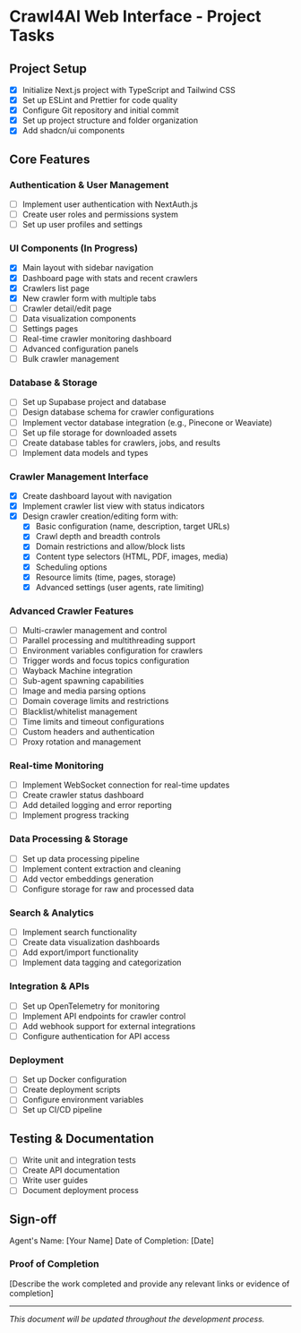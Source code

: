 # Crawl4AI Web Interface - Project Tasks

## Project Setup
- [x] Initialize Next.js project with TypeScript and Tailwind CSS
- [x] Set up ESLint and Prettier for code quality
- [x] Configure Git repository and initial commit
- [x] Set up project structure and folder organization
- [x] Add shadcn/ui components

## Core Features
### Authentication & User Management
- [ ] Implement user authentication with NextAuth.js
- [ ] Create user roles and permissions system
- [ ] Set up user profiles and settings

### UI Components (In Progress)
- [x] Main layout with sidebar navigation
- [x] Dashboard page with stats and recent crawlers
- [x] Crawlers list page
- [x] New crawler form with multiple tabs
- [ ] Crawler detail/edit page
- [ ] Data visualization components
- [ ] Settings pages
- [ ] Real-time crawler monitoring dashboard
- [ ] Advanced configuration panels
- [ ] Bulk crawler management

### Database & Storage
- [ ] Set up Supabase project and database
- [ ] Design database schema for crawler configurations
- [ ] Implement vector database integration (e.g., Pinecone or Weaviate)
- [ ] Set up file storage for downloaded assets
- [ ] Create database tables for crawlers, jobs, and results
- [ ] Implement data models and types

### Crawler Management Interface
- [x] Create dashboard layout with navigation
- [x] Implement crawler list view with status indicators
- [x] Design crawler creation/editing form with:
  - [x] Basic configuration (name, description, target URLs)
  - [x] Crawl depth and breadth controls
  - [x] Domain restrictions and allow/block lists
  - [x] Content type selectors (HTML, PDF, images, media)
  - [x] Scheduling options
  - [x] Resource limits (time, pages, storage)
  - [x] Advanced settings (user agents, rate limiting)

### Advanced Crawler Features
- [ ] Multi-crawler management and control
- [ ] Parallel processing and multithreading support
- [ ] Environment variables configuration for crawlers
- [ ] Trigger words and focus topics configuration
- [ ] Wayback Machine integration
- [ ] Sub-agent spawning capabilities
- [ ] Image and media parsing options
- [ ] Domain coverage limits and restrictions
- [ ] Blacklist/whitelist management
- [ ] Time limits and timeout configurations
- [ ] Custom headers and authentication
- [ ] Proxy rotation and management

### Real-time Monitoring
- [ ] Implement WebSocket connection for real-time updates
- [ ] Create crawler status dashboard
- [ ] Add detailed logging and error reporting
- [ ] Implement progress tracking

### Data Processing & Storage
- [ ] Set up data processing pipeline
- [ ] Implement content extraction and cleaning
- [ ] Add vector embeddings generation
- [ ] Configure storage for raw and processed data

### Search & Analytics
- [ ] Implement search functionality
- [ ] Create data visualization dashboards
- [ ] Add export/import functionality
- [ ] Implement data tagging and categorization

### Integration & APIs
- [ ] Set up OpenTelemetry for monitoring
- [ ] Implement API endpoints for crawler control
- [ ] Add webhook support for external integrations
- [ ] Configure authentication for API access

### Deployment
- [ ] Set up Docker configuration
- [ ] Create deployment scripts
- [ ] Configure environment variables
- [ ] Set up CI/CD pipeline

## Testing & Documentation
- [ ] Write unit and integration tests
- [ ] Create API documentation
- [ ] Write user guides
- [ ] Document deployment process

## Sign-off

Agent's Name: [Your Name]
Date of Completion: [Date]

### Proof of Completion
[Describe the work completed and provide any relevant links or evidence of completion]

---
*This document will be updated throughout the development process.*
